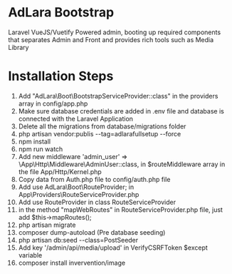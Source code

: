 # AdLara Bootstrap

Laravel VueJS/Vuetify Powered admin, booting up required components that separates Admin and Front and provides rich tools such as Media Library


# Installation Steps 
1. Add "AdLara\Boot\BootstrapServiceProvider::class" in the providers array in config/app.php
2. Make sure database credentials are added in .env file and database is connected with the Laravel Application
3. Delete all the migrations from database/migrations folder
3. php artisan vendor:publis --tag=adlarafullsetup --force
4. npm install 
5. npm run watch
6. Add new middleware 'admin_user' => \App\Http\Middleware\AdminUser::class, in $routeMiddleware array in the file App/Http/Kernel.php 
7. Copy data from Auth.php file to config/auth.php file 
8. Add use AdLara\Boot\RouteProvider; in App\Providers\RouteServiceProvider.php
9. Add use RouteProvider in class RouteServiceProvider
10. in the method "mapWebRoutes" in RouteServiceProvider.php file, just add $this->mapRoutes();
11. php artisan migrate 
12. composer dump-autoload (Pre database seeding)
13. php artisan db:seed --class=PostSeeder
14. Add key '/admin/api/media/upload' in VerifyCSRFToken $except variable
15. composer install invervention/image 
